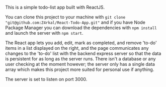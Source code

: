 This is a simple todo-list app built with ReactJS.

You can clone this project to your machine with `git clone "git@github.com:Z4rkal/React-Todo-App.git"` and if you have Node Package Manager you can download the dependencies with `npm install` and launch the server with `npm start`.

The React app lets you add, edit, mark as completed, and remove 'to-do' items in a list displayed on the right, and the page communicates any changes to the 'to-do' list with the backend express server so that the data is persistent for as long as the server runs. There isn't a database or any user checking at the moment however; the server only has a single data array which makes this project more suited for personal use if anything.

The server is set to listen on port 3000.